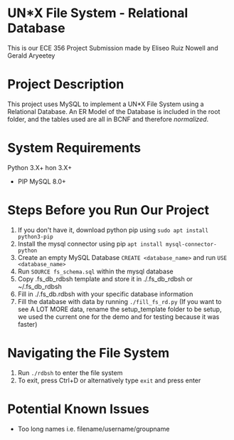 # UN*X File System - Relational Database
This is our ECE 356 Project Submission made by Eliseo Ruiz Nowell
and Gerald Aryeetey

# Project Description
This project uses MySQL to implement a UN*X File System using a Relational
Database. An ER Model of the Database is included in the root folder, and the
tables used are all in BCNF and therefore _normalized_.

# System Requirements
Python 3.X+
hon 3.X+
  * PIP
MySQL 8.0+

# Steps Before you Run Our Project
1. If you don't have it, download python pip using `sudo apt install python3-pip`
2. Install the mysql connector using pip `apt install mysql-connector-python`
3. Create an empty MySQL Database `CREATE <database_name>` and run `USE <database_name>`
4. Run `SOURCE fs_schema.sql` within the mysql database 
5. Copy .fs_db_rdbsh template and store it in ./.fs_db_rdbsh or ~/.fs_db_rdbsh
6. Fill in ./.fs_db.rdbsh with your specific database information
7. Fill the database with data by running `./fill_fs_rd.py` (If you want to see 
A LOT MORE data, rename the setup_template folder to be setup, we used the
current one for the demo and for testing because it was faster)

# Navigating the File System
1. Run `./rdbsh` to enter the file system
2. To exit, press Ctrl+D or alternatively type `exit` and press enter

# Potential Known Issues
* Too long names i.e. filename/username/groupname
